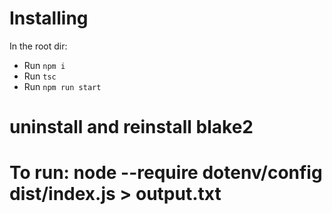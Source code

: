# Installing

In the root dir:

* Run `npm i`
* Run `tsc`
* Run `npm run start`

# uninstall and reinstall blake2
# To run: node --require dotenv/config dist/index.js > output.txt